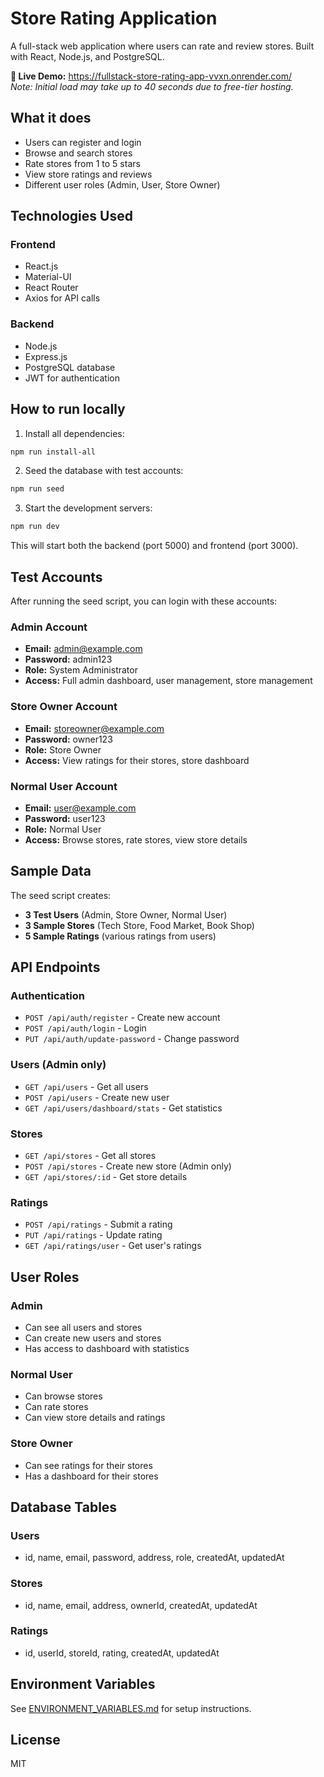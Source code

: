 # Store Rating Application

A full-stack web application where users can rate and review stores. Built with React, Node.js, and PostgreSQL.

**🔗 Live Demo:** https://fullstack-store-rating-app-vvxn.onrender.com/  
*Note: Initial load may take up to 40 seconds due to free-tier hosting.*

## What it does

- Users can register and login
- Browse and search stores
- Rate stores from 1 to 5 stars
- View store ratings and reviews
- Different user roles (Admin, User, Store Owner)

## Technologies Used

### Frontend
- React.js
- Material-UI
- React Router
- Axios for API calls

### Backend
- Node.js
- Express.js
- PostgreSQL database
- JWT for authentication

## How to run locally

1. Install all dependencies:
```bash
npm run install-all
```

2. Seed the database with test accounts:
```bash
npm run seed
```

3. Start the development servers:
```bash
npm run dev
```

This will start both the backend (port 5000) and frontend (port 3000).

## Test Accounts

After running the seed script, you can login with these accounts:

### Admin Account
- **Email:** admin@example.com
- **Password:** admin123
- **Role:** System Administrator
- **Access:** Full admin dashboard, user management, store management

### Store Owner Account
- **Email:** storeowner@example.com
- **Password:** owner123
- **Role:** Store Owner
- **Access:** View ratings for their stores, store dashboard

### Normal User Account
- **Email:** user@example.com
- **Password:** user123
- **Role:** Normal User
- **Access:** Browse stores, rate stores, view store details

## Sample Data

The seed script creates:
- **3 Test Users** (Admin, Store Owner, Normal User)
- **3 Sample Stores** (Tech Store, Food Market, Book Shop)
- **5 Sample Ratings** (various ratings from users)

## API Endpoints

### Authentication
- `POST /api/auth/register` - Create new account
- `POST /api/auth/login` - Login
- `PUT /api/auth/update-password` - Change password

### Users (Admin only)
- `GET /api/users` - Get all users
- `POST /api/users` - Create new user
- `GET /api/users/dashboard/stats` - Get statistics

### Stores
- `GET /api/stores` - Get all stores
- `POST /api/stores` - Create new store (Admin only)
- `GET /api/stores/:id` - Get store details

### Ratings
- `POST /api/ratings` - Submit a rating
- `PUT /api/ratings` - Update rating
- `GET /api/ratings/user` - Get user's ratings

## User Roles

### Admin
- Can see all users and stores
- Can create new users and stores
- Has access to dashboard with statistics

### Normal User
- Can browse stores
- Can rate stores
- Can view store details and ratings

### Store Owner
- Can see ratings for their stores
- Has a dashboard for their stores

## Database Tables

### Users
- id, name, email, password, address, role, createdAt, updatedAt

### Stores
- id, name, email, address, ownerId, createdAt, updatedAt

### Ratings
- id, userId, storeId, rating, createdAt, updatedAt

## Environment Variables

See [ENVIRONMENT_VARIABLES.md](ENVIRONMENT_VARIABLES.md) for setup instructions.

## License

MIT 

